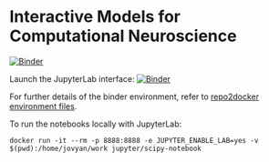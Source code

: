 Interactive Models for Computational Neuroscience
=================================================

[![Binder](https://mybinder.org/badge_logo.svg)](https://mybinder.org/v2/gh/bdevans/iModels/master?filepath=index.ipynb)

Launch the JupyterLab interface:
[![Binder](https://mybinder.org/badge_logo.svg)](https://mybinder.org/v2/gh/bdevans/iModels/master?urlpath=lab/tree/index.ipynb)

For further details of the binder environment, refer to [repo2docker](https://github.com/jupyter/repo2docker) [environment files](https://github.com/jupyter/repo2docker/tree/master/repo2docker/buildpacks/conda). 

To run the notebooks locally with JupyterLab:
```
docker run -it --rm -p 8888:8888 -e JUPYTER_ENABLE_LAB=yes -v $(pwd):/home/jovyan/work jupyter/scipy-notebook
```

